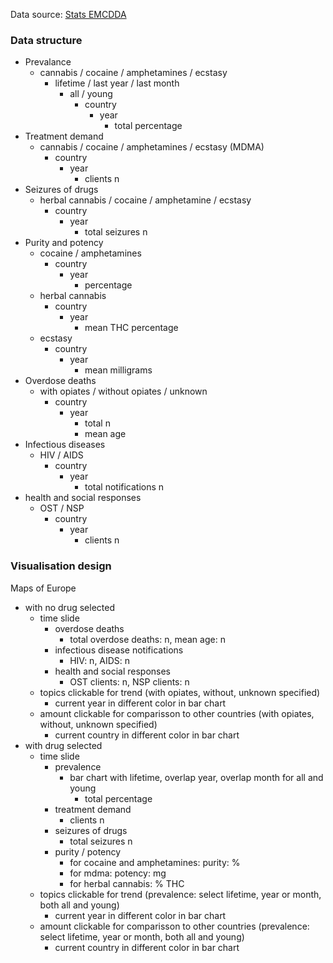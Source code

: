 Data source: [Stats EMCDDA](http://www.emcdda.europa.eu/data/stats2016)

### Data structure
- Prevalance
  - cannabis / cocaine / amphetamines / ecstasy
    - lifetime / last year / last month
      - all / young
        - country
          - year
            - total percentage
- Treatment demand
  - cannabis / cocaine / amphetamines / ecstasy (MDMA)
    - country
      - year
        - clients n
- Seizures of drugs
  - herbal cannabis / cocaine / amphetamine / ecstasy
    - country
      - year
        - total seizures n
- Purity and potency
  - cocaine / amphetamines
    - country
      - year
        - percentage
  - herbal cannabis
    - country
      - year
        - mean THC percentage
  - ecstasy
    - country
      - year
        - mean milligrams
- Overdose deaths
  - with opiates / without opiates / unknown
    - country
      - year
        - total n
        - mean age
- Infectious diseases
  - HIV / AIDS
    - country
      - year
        - total notifications n
- health and social responses
  - OST / NSP
    - country
      - year
        - clients n
        
 ### Visualisation design
 
 Maps of Europe
  - with no drug selected
    - time slide
      - overdose deaths
        - total overdose deaths: n, mean age: n
      - infectious disease notifications
        - HIV: n, AIDS: n
      - health and social responses
        - OST clients: n, NSP clients: n
    - topics clickable for trend (with opiates, without, unknown specified)
      - current year in different color in bar chart
    - amount clickable for comparisson to other countries (with opiates, without, unknown specified)
      - current country in different color in bar chart
  - with drug selected
    - time slide
      - prevalence
        - bar chart with lifetime, overlap year, overlap month for all and young
          - total percentage
      - treatment demand
        - clients n
      - seizures of drugs
        - total seizures n
      - purity / potency
        - for cocaine and amphetamines: purity: %
        - for mdma: potency: mg
        - for herbal cannabis: % THC
    - topics clickable for trend (prevalence: select lifetime, year or month, both all and young)
      - current year in different color in bar chart
    - amount clickable for comparisson to other countries (prevalence: select lifetime, year or month, both all and young)
      - current country in different color in bar chart
